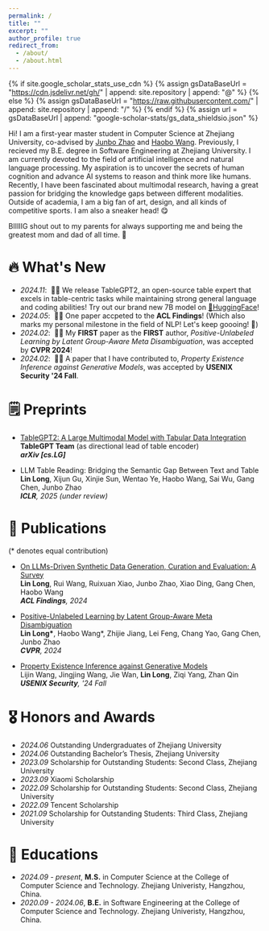 ```yaml
---
permalink: /
title: ""
excerpt: ""
author_profile: true
redirect_from: 
  - /about/
  - /about.html
---
```


{% if site.google_scholar_stats_use_cdn %}
{% assign gsDataBaseUrl = "https://cdn.jsdelivr.net/gh/" | append: site.repository | append: "@" %}
{% else %}
{% assign gsDataBaseUrl = "https://raw.githubusercontent.com/" | append: site.repository | append: "/" %}
{% endif %}
{% assign url = gsDataBaseUrl | append: "google-scholar-stats/gs_data_shieldsio.json" %}

<span class='anchor' id='about-me'></span>

Hi! I am a first-year master student in Computer Science at Zhejiang University, co-advised by [Junbo Zhao](http://jakezhao.net/) and [Haobo Wang](https://hbzju.github.io/). Previously, I recieved my B.E. degree in Software Engineering at Zhejiang University. I am currently devoted to the field of artificial intelligence and natural language processing. My aspiration is to uncover the secrets of human cognition and advance AI systems to reason and think more like humans. Recently, I have been fascinated about multimodal research, having a great passion for bridging the knowledge gaps between different modalities. Outside of academia, I am a big fan of art, design, and all kinds of competitive sports. I am also a sneaker head! 😋

BIIIIIG shout out to my parents for always supporting me and being the greatest mom and dad of all time. 🩵


# 🔥 What's New
- *2024.11*: &nbsp;🎉🎉 We release TableGPT2, an open-source table expert that excels in table-centric tasks while maintaining strong general language and coding abilities! Try out our brand new 7B model on [🤗HuggingFace](https://huggingface.co/tablegpt/TableGPT2-7B)!
- *2024.05*: &nbsp;🎉🎉 One paper accpeted to the **ACL Findings**! (Which also marks my personal milestone in the field of NLP! Let's keep goooing! 🤩) 
- *2024.02*: &nbsp;🎉🎉 My **FIRST** paper as the **FIRST** author, *Positive-Unlabeled Learning by Latent Group-Aware Meta Disambiguation*, was accepted by **CVPR 2024**! 
- *2024.02*: &nbsp;🎉🎉 A paper that I have contributed to, *Property Existence Inference against Generative Models*, was accepted by **USENIX Security '24 Fall**. 

# 🗒️ Preprints

- [TableGPT2: A Large Multimodal Model with Tabular Data Integration](https://arxiv.org/abs/2411.02059)  
  **TableGPT Team** (as directional lead of table encoder)  
  ***arXiv [cs.LG]***

- LLM Table Reading: Bridging the Semantic Gap Between Text and Table  
  **Lin Long**, Xijun Gu, Xinjie Sun, Wentao Ye, Haobo Wang, Sai Wu, Gang Chen, Junbo Zhao  
  ***ICLR**, 2025 (under review)*

# 📝 Publications 

(\* denotes equal contribution)

- [On LLMs-Driven Synthetic Data Generation, Curation and Evaluation: A Survey](https://aclanthology.org/2024.findings-acl.658/)  
  **Lin Long**, Rui Wang, Ruixuan Xiao, Junbo Zhao, Xiao Ding, Gang Chen, Haobo Wang  
  ***ACL Findings**, 2024*

- [Positive-Unlabeled Learning by Latent Group-Aware Meta Disambiguation](https://openaccess.thecvf.com/content/CVPR2024/papers/Long_Positive-Unlabeled_Learning_by_Latent_Group-Aware_Meta_Disambiguation_CVPR_2024_paper.pdf)  
  **Lin Long\***, Haobo Wang\*, Zhijie Jiang, Lei Feng, Chang Yao, Gang Chen, Junbo Zhao  
  ***CVPR**, 2024*

- [Property Existence Inference against Generative Models](https://www.usenix.org/conference/usenixsecurity24/presentation/wang-lijin)  
  Lijin Wang, Jingjing Wang, Jie Wan, **Lin Long**, Ziqi Yang, Zhan Qin  
  ***USENIX Security**, '24 Fall*

# 🎖 Honors and Awards
- *2024.06* Outstanding Undergraduates of Zhejiang University
- *2024.06* Outstanding Bachelor’s Thesis, Zhejiang University
- *2023.09* Scholarship for Outstanding Students: Second Class, Zhejiang University 
- *2023.09* Xiaomi Scholarship
- *2022.09* Scholarship for Outstanding Students: Second Class, Zhejiang University  
- *2022.09* Tencent Scholarship
- *2021.09* Scholarship for Outstanding Students: Third Class, Zhejiang University  

# 📖 Educations
- *2024.09 - present*, **M.S.** in Computer Science at the College of Computer Science and Technology. Zhejiang Univeristy, Hangzhou, China. 
- *2020.09 - 2024.06*, **B.E.** in Software Engineering at the College of Computer Science and Technology. Zhejiang Univeristy, Hangzhou, China. 

<!-- # 💬 Invited Talks
- *2021.06*, Lorem ipsum dolor sit amet, consectetur adipiscing elit. Vivamus ornare aliquet ipsum, ac tempus justo dapibus sit amet. 
- *2021.03*, Lorem ipsum dolor sit amet, consectetur adipiscing elit. Vivamus ornare aliquet ipsum, ac tempus justo dapibus sit amet.  \| [\[video\]](https://github.com/)

# 💻 Internships
- *2019.05 - 2020.02*, [Lorem](https://github.com/), China. -->